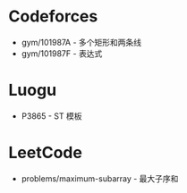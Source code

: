 # Codeforces

* gym/101987A - 多个矩形和两条线
* gym/101987F - 表达式

# Luogu

* P3865 - ST 模板

# LeetCode

* problems/maximum-subarray - 最大子序和
